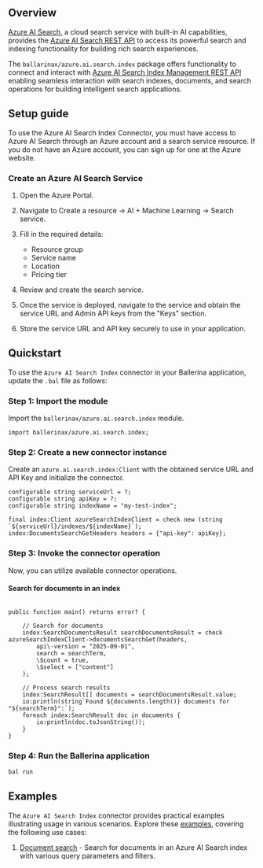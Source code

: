 ## Overview

[Azure AI Search](https://azure.microsoft.com/en-us/products/ai-services/cognitive-search), a cloud search service with built-in AI capabilities, provides the [Azure AI Search REST API](https://docs.microsoft.com/en-us/rest/api/searchservice/) to access its powerful search and indexing functionality for building rich search experiences.

The `ballarinax/azure.ai.search.index` package offers functionality to connect and interact with [Azure AI Search Index Management REST API](https://docs.microsoft.com/en-us/rest/api/searchservice/index-api) enabling seamless interaction with search indexes, documents, and search operations for building intelligent search applications.

## Setup guide

To use the Azure AI Search Index Connector, you must have access to Azure AI Search through an Azure account and a search service resource. If you do not have an Azure account, you can sign up for one at the Azure website.

### Create an Azure AI Search Service

1. Open the Azure Portal.

2. Navigate to Create a resource -> AI + Machine Learning -> Search service.

3. Fill in the required details:
   - Resource group
   - Service name
   - Location
   - Pricing tier

4. Review and create the search service.

5. Once the service is deployed, navigate to the service and obtain the service URL and Admin API keys from the "Keys" section.

6. Store the service URL and API key securely to use in your application.

## Quickstart

To use the `Azure AI Search Index` connector in your Ballerina application, update the `.bal` file as follows:

### Step 1: Import the module

Import the `ballerinax/azure.ai.search.index` module.

```ballerina
import ballerinax/azure.ai.search.index;
```

### Step 2: Create a new connector instance

Create an `azure.ai.search.index:Client` with the obtained service URL and API Key and initialize the connector.

```ballerina
configurable string serviceUrl = ?;
configurable string apiKey = ?;
configurable string indexName = "my-test-index";

final index:Client azureSearchIndexClient = check new (string `${serviceUrl}/indexes/${indexName}`);
index:DocumentsSearchGetHeaders headers = {"api-key": apiKey};
```

### Step 3: Invoke the connector operation

Now, you can utilize available connector operations.

#### Search for documents in an index

```ballerina

public function main() returns error? {

    // Search for documents
    index:SearchDocumentsResult searchDocumentsResult = check azureSearchIndexClient->documentsSearchGet(headers,
        api\-version = "2025-09-01",
        search = searchTerm,
        \$count = true,
        \$select = ["content"]
    );
    
    // Process search results
    index:SearchResult[] documents = searchDocumentsResult.value;
    io:println(string`Found ${documents.length()} documents for "${searchTerm}":`);
    foreach index:SearchResult doc in documents {
        io:println(doc.toJsonString());
    }
}
```

### Step 4: Run the Ballerina application

```bash
bal run
```

## Examples

The `Azure AI Search Index` connector provides practical examples illustrating usage in various scenarios. Explore these [examples](https://github.com/ballerina-platform/module-ballerinax-azure.ai.search.index/tree/main/examples/), covering the following use cases:

1. [Document search](https://github.com/ballerina-platform/module-ballerinax-azure.ai.search.index/tree/main/examples/document-search) - Search for documents in an Azure AI Search index with various query parameters and filters.
